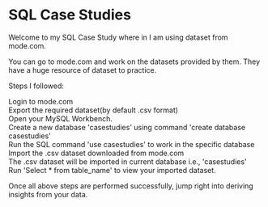 # SQL Case Studies 
Welcome to my SQL Case Study where in I am using dataset from mode.com.

You can go to mode.com and work on the datasets provided by them. They have a huge resource of dataset to practice. 

Steps I followed:

Login to mode.com                                          
Export the required dataset(by default .csv format)                           
Open your MySQL Workbench.                                     
Create a new database 'casestudies' using command 'create database casestudies'                  
Run the SQL command 'use casestudies' to work in the specific database                               
Import the .csv dataset downloaded from mode.com                                   
The .csv dataset will be imported in current database i.e., 'casestudies'                          
Run 'Select * from table_name' to view your imported dataset.

Once all above steps are performed successfully, jump right into deriving insights from your data. 


